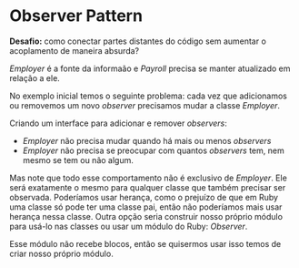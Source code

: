 # Observer Pattern

**Desafio:** como conectar partes distantes do código sem aumentar o acoplamento de maneira absurda?

*Employer* é a fonte da informaão e *Payroll* precisa se manter atualizado em relação a ele.

No exemplo inicial temos o seguinte problema: cada vez que adicionamos ou removemos um novo *observer* precisamos mudar a classe *Employer*.

Criando um interface para adicionar e remover *observers*:
- *Employer* não precisa mudar quando há mais ou menos *observers*
- *Employer* não precisa se preocupar com quantos *observers* tem, nem mesmo se tem ou não algum.

Mas note que todo esse comportamento não é exclusivo de *Employer*. Ele será exatamente o mesmo para qualquer classe que também precisar ser observada. Poderíamos usar herança, como o prejuízo de que em Ruby uma classe só pode ter uma classe pai, então não poderíamos mais usar herança nessa classe. Outra opção seria construir nosso próprio módulo para usá-lo nas classes ou usar um módulo do Ruby: *Observer*.

Esse módulo não recebe blocos, então se quisermos usar isso temos de criar nosso próprio módulo.
